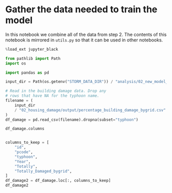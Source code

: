 # Gather the data needed to train the model

In this notebook we combine all of the data from
step 2. The contents of this notebook is mirrored
in `utils.py` so that it can be used in other notebooks.

```python
%load_ext jupyter_black
```

```python
from pathlib import Path
import os

import pandas as pd
```

```python
input_dir = Path(os.getenv("STORM_DATA_DIR")) / "analysis/02_new_model_input"
```

```python
# Read in the building damage data. Drop any
# rows that have NA for the typhoon name.
filename = (
    input_dir
    / "02_housing_damage/output/percentage_building_damage_bygrid.csv"
)
df_damage = pd.read_csv(filename).dropna(subset="typhoon")
```

```python
df_damage.columns
```

```python

```

```python
columns_to_keep = [
    "id",
    "pcode",
    "typhoon",
    "Year",
    "Totally",
    "Totally_Damaged_bygrid",
]
df_damage2 = df_damage.loc[:, columns_to_keep]
df_damage2
```

```python

```
